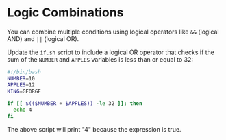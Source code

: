 # Logic Combinations

You can combine multiple conditions using logical operators like `&&` (logical AND) and `||` (logical OR).

Update the `if.sh` script to include a logical OR operator that checks if the sum of the `NUMBER` and `APPLES` variables is less than or equal to 32:

```bash
#!/bin/bash
NUMBER=10
APPLES=12
KING=GEORGE

if [[ $(($NUMBER + $APPLES)) -le 32 ]]; then
  echo 4
fi
```

The above script will print "4" because the expression is true.
